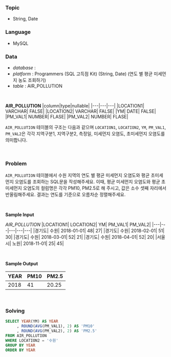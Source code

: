 ### Topic
- String, Date
  
### Language
- MySQL

### Data
- *database* : 
- *platform* : Programmers (SQL 고득점 Kit) (String, Date) (연도 별 평균 미세먼지 농도 조회하기)
- *table* : AIR_POLLUTION

<br>

**AIR_POLLUTION**
|column|type|nullable|
|---|---|---|
|LOCATION1|	VARCHAR|	FALSE|
|LOCATION2|	VARCHAR|	FALSE|
|YM|	DATE|	FALSE|
|PM_VAL1|	NUMBER|	FLASE|
|PM_VAL2|	NUMBER|	FLASE|

`AIR_POLLUTION` 테이블의 구조는 다음과 같으며 `LOCATION1`, `LOCATION2`, `YM`, `PM_VAL1`, `PM_VAL2`은 각각 지역구분1, 지역구분2, 측정일, 미세먼지 오염도, 초미세먼지 오염도를 의미합니다.

<br>

### Problem
`AIR_POLLUTION` 테이블에서 수원 지역의 연도 별 평균 미세먼지 오염도와 평균 초미세먼지 오염도를 조회하는 SQL문을 작성해주세요. 이때, 평균 미세먼지 오염도와 평균 초미세먼지 오염도의 컬럼명은 각각 PM10, PM2.5로 해 주시고, 값은 소수 셋째 자리에서 반올림해주세요.
결과는 연도를 기준으로 오름차순 정렬해주세요.



<br>

**Sample Input**

*AIR_POLLUTION*
|LOCATION1|	LOCATION2|	YM|	PM_VAL1|	PM_VAL2|
|---|---|---|---|---|
|경기도|	수원|	2018-01-01|	48|	27|
|경기도|	수원|	2018-02-01|	51|	30|
|경기도|	수원|	2018-03-01|	52|	21|
|경기도|	수원|	2018-04-01|	52|	20|
|서울시|	노원|	2018-11-01|	25|	45|
  
<br>

**Sample Output**

|YEAR|	PM10|	PM2.5|
|---|---|---|
|2018|	41|	20.25|

<br>

### Solving

```sql
SELECT YEAR(YM) AS YEAR
     , ROUND(AVG(PM_VAL1), 2) AS 'PM10'
     , ROUND(AVG(PM_VAL2), 2) AS 'PM2.5'
FROM AIR_POLLUTION
WHERE LOCATION2 = '수원'
GROUP BY YEAR
ORDER BY YEAR
```
